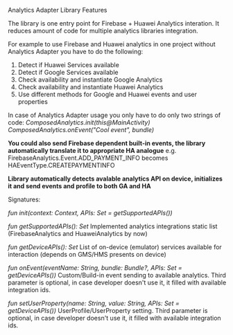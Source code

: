 Analytics Adapter Library Features

The library is one entry point for Firebase + Huawei Analytics interation.
It reduces amount of code for multiple analytics libraries integration. 

For example to use Firebase and Huawei analytics in one project without Analytics Adapter you have to do the following:
1. Detect if Huawei Services available
2. Detect if Google Services available
3. Check availability and instantiate Google Analytics
4. Check availability and instantiate Huawei Analytics
5. Use different methods for Google and Huawei events and user properties

In case of Analytics Adapter usage you only have to do only two strings of code: 
*ComposedAnalytics.init(this@MainActivity)
ComposedAnalytics.onEvent("Cool event", bundle)*

**You could also send Firebase dependent built-in events, the library automatically translate it to appropriate HA analogue**
e.g. FirebaseAnalytics.Event.ADD_PAYMENT_INFO becomes HAEventType.CREATEPAYMENTINFO

**Library automatically detects avalable analytics API on device, initializes it and send events and profile to both GA and HA**

Signatures:

*fun init(context: Context, APIs: Set<String> = getSupportedAPIs())*

*fun getSupportedAPIs(): Set<String>*
Implemented analytics integrations static list (FirebaseAnalytics and HuaweiAnalytics by now)

*fun getDeviceAPIs(): Set<String>*
List of on-device (emulator) services available for interaction (depends on GMS/HMS presents on device)

*fun onEvent(eventName: String, bundle: Bundle?, APIs: Set<String> = getDeviceAPIs())*
Custom/Build-in event sending to available analytics. 
Third parameter is optional, in case developer doesn't use it, it filled with available integration ids.

*fun setUserProperty(name: String, value: String, APIs: Set<String> = getDeviceAPIs())*
UserProfile/UserProperty setting. 
Third parameter is optional, in case developer doesn't use it, it filled with available integration ids.